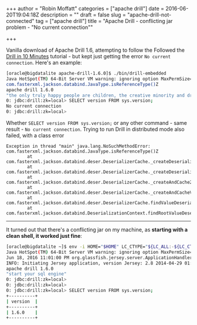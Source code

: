 +++
author = "Robin Moffatt"
categories = ["apache drill"]
date = 2016-06-20T19:04:18Z
description = ""
draft = false
slug = "apache-drill-not-connected"
tag = ["apache drill"]
title = "Apache Drill - conflicting jar problem - \"No current connection\""

+++

Vanilla download of Apache Drill 1.6, attempting to follow the Followed the [Drill in 10 Minutes](https://drill.apache.org/docs/drill-in-10-minutes/) tutorial - but kept just getting the error `No current connection`. Here's an example: 

```bash
[oracle@bigdatalite apache-drill-1.6.0]$ ./bin/drill-embedded
Java HotSpot(TM) 64-Bit Server VM warning: ignoring option MaxPermSize=512M; support was removed in 8.0
com.fasterxml.jackson.databind.JavaType.isReferenceType()Z
apache drill 1.6.0
"the only truly happy people are children, the creative minority and drill users"
0: jdbc:drill:zk=local> SELECT version FROM sys.version;
No current connection
0: jdbc:drill:zk=local>
```

Whether `SELECT version FROM sys.version;` or any other command - same result - `No current connection`. Trying to run Drill in distributed mode also failed, with a class error

```
Exception in thread "main" java.lang.NoSuchMethodError: com.fasterxml.jackson.databind.JavaType.isReferenceType()Z
        at com.fasterxml.jackson.databind.deser.DeserializerCache._createDeserializer2(DeserializerCache.java:400)
        at com.fasterxml.jackson.databind.deser.DeserializerCache._createDeserializer(DeserializerCache.java:352)
        at com.fasterxml.jackson.databind.deser.DeserializerCache._createAndCache2(DeserializerCache.java:264)
        at com.fasterxml.jackson.databind.deser.DeserializerCache._createAndCacheValueDeserializer(DeserializerCache.java:244)
        at com.fasterxml.jackson.databind.deser.DeserializerCache.findValueDeserializer(DeserializerCache.java:142)
        at com.fasterxml.jackson.databind.DeserializationContext.findRootValueDeserializer(DeserializationContext.java:477)
```

---
It turned out that there's a conflicting jar on my machine, as **starting with a clean shell, it worked just fine**: 

```bash
[oracle@bigdatalite ~]$ env -i HOME="$HOME" LC_CTYPE="${LC_ALL:-${LC_CTYPE:-$LANG}}" PATH="$PATH" USER="$USER" /opt/apache-drill-1.6.0/bin/drill-embedded
Java HotSpot(TM) 64-Bit Server VM warning: ignoring option MaxPermSize=512M; support was removed in 8.0
Jun 18, 2016 11:01:00 PM org.glassfish.jersey.server.ApplicationHandler initialize
INFO: Initiating Jersey application, version Jersey: 2.8 2014-04-29 01:25:26...
apache drill 1.6.0
"start your sql engine"
0: jdbc:drill:zk=local>
0: jdbc:drill:zk=local>
0: jdbc:drill:zk=local> SELECT version FROM sys.version;
+----------+
| version  |
+----------+
| 1.6.0    |
+----------+
```
